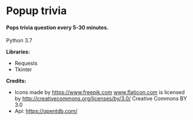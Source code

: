 # Popup trivia #

#### Pops trivia question every 5-30 minutes. ####

Python 3.7

**Libraries:**
 * Requests
 * Tkinter

**Credits:**
 * Icons made by https://www.freepik.com www.flaticon.com is licensed by http://creativecommons.org/licenses/by/3.0/ Creative Commons BY 3.0
 * Api: https://opentdb.com/
